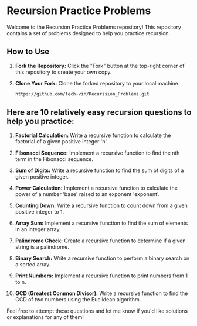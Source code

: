 # Recursion Practice Problems

Welcome to the Recursion Practice Problems repository! This repository contains a set of problems designed to help you practice recursion.

## How to Use

1. **Fork the Repository:**
   Click the "Fork" button at the top-right corner of this repository to create your own copy.

2. **Clone Your Fork:**
   Clone the forked repository to your local machine.
   ```bash
   https://github.com/tech-vin/Recurssion_Problems.git
   
## Here are 10 relatively easy recursion questions to help you practice:

1. **Factorial Calculation:**
   Write a recursive function to calculate the factorial of a given positive integer 'n'.

2. **Fibonacci Sequence:**
   Implement a recursive function to find the nth term in the Fibonacci sequence.

3. **Sum of Digits:**
   Write a recursive function to find the sum of digits of a given positive integer.

4. **Power Calculation:**
   Implement a recursive function to calculate the power of a number 'base' raised to an exponent 'exponent'.

5. **Counting Down:**
   Write a recursive function to count down from a given positive integer to 1.

6. **Array Sum:**
   Implement a recursive function to find the sum of elements in an integer array.

7. **Palindrome Check:**
   Create a recursive function to determine if a given string is a palindrome.

8. **Binary Search:**
   Write a recursive function to perform a binary search on a sorted array.

9. **Print Numbers:**
   Implement a recursive function to print numbers from 1 to n.

10. **GCD (Greatest Common Divisor):**
    Write a recursive function to find the GCD of two numbers using the Euclidean algorithm.

Feel free to attempt these questions and let me know if you'd like solutions or explanations for any of them!
